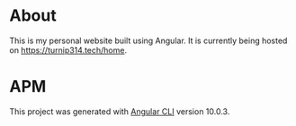 # About

This is my personal website built using Angular. It is currently being hosted on https://turnip314.tech/home.

# APM

This project was generated with [Angular CLI](https://github.com/angular/angular-cli) version 10.0.3.


